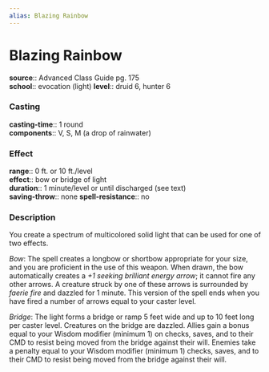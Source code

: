 ```yaml
---
alias: Blazing Rainbow
---
```


# Blazing Rainbow 

**source**:: Advanced Class Guide pg. 175  
**school**:: evocation (light)
**level**:: druid 6, hunter 6

### Casting 

**casting-time**:: 1 round  
**components**:: V, S, M (a drop of rainwater)

### Effect 

**range**:: 0 ft. or 10 ft./level  
**effect**:: bow or bridge of light  
**duration**:: 1 minute/level or until discharged (see text)  
**saving-throw**:: none
**spell-resistance**:: no

### Description 

You create a spectrum of multicolored solid light that can be used for one of two effects.  
  
*Bow*: The spell creates a longbow or shortbow appropriate for your size, and you are proficient in the use of this weapon. When drawn, the bow automatically creates a *+1 seeking brilliant energy arrow*; it cannot fire any other arrows. A creature struck by one of these arrows is surrounded by *faerie fire* and dazzled for 1 minute. This version of the spell ends when you have fired a number of arrows equal to your caster level.  
  
*Bridge*: The light forms a bridge or ramp 5 feet wide and up to 10 feet long per caster level. Creatures on the bridge are dazzled. Allies gain a bonus equal to your Wisdom modifier (minimum 1) on checks, saves, and to their CMD to resist being moved from the bridge against their will. Enemies take a penalty equal to your Wisdom modifier (minimum 1) checks, saves, and to their CMD to resist being moved from the bridge against their will.
